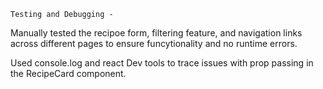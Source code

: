     Testing and Debugging - 
    
 Manually tested the recipoe form, filtering feature, and navigation links across different pages to ensure funcytionality and no runtime errors.

 Used console.log and react Dev tools to trace issues with prop passing in the RecipeCard component.
 
    